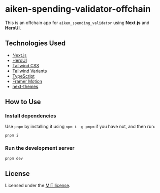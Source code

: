 # aiken-spending-validator-offchain

This is an offchain app for `aiken_spending_validator` using **Next.js** and **HeroUI**.

## Technologies Used

- [Next.js](https://nextjs.org/docs/getting-started)
- [HeroUI](https://heroui.com/)
- [Tailwind CSS](https://tailwindcss.com/)
- [Tailwind Variants](https://tailwind-variants.org)
- [TypeScript](https://www.typescriptlang.org/)
- [Framer Motion](https://www.framer.com/motion/)
- [next-themes](https://github.com/pacocoursey/next-themes)

## How to Use

### Install dependencies

Use `pnpm` by installing it using `npm i -g pnpm` if you have not, and then run:

```bash
pnpm i
```

### Run the development server

```bash
pnpm dev
```

## License

Licensed under the [MIT license](https://github.com/nextui-org/next-app-template/blob/main/LICENSE).
